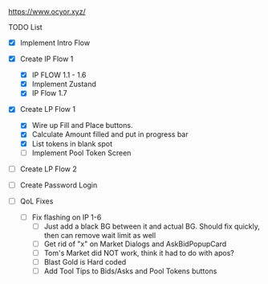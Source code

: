 https://www.ocyor.xyz/

TODO List

- [x] Implement Intro Flow
- [x] Create IP Flow 1
  - [x] IP FLOW 1.1 - 1.6
  - [x] Implement Zustand
  - [x] IP Flow 1.7
- [x] Create LP Flow 1
  - [x] Wire up Fill and Place buttons.
  - [x] Calculate Amount filled and put in progress bar
  - [x] List tokens in blank spot
  - [ ] Implement Pool Token Screen
- [ ] Create LP Flow 2
- [ ] Create Password Login

- [ ] QoL Fixes
  - [ ] Fix flashing on IP 1-6
    - [ ] Just add a black BG between it and actual BG. Should fix quickly, then can remove wait limit as well
    - [ ] Get rid of "x" on Market Dialogs and AskBidPopupCard
    - [ ] Tom's Market did NOT work, think it had to do with apos?
    - [ ] Blast Gold is Hard coded
    - [ ] Add Tool Tips to Bids/Asks and Pool Tokens buttons
